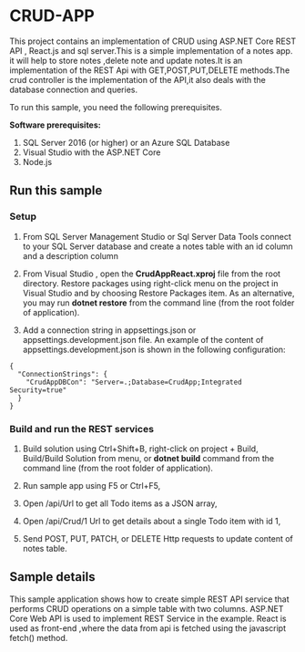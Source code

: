 # CRUD-APP

This project contains an  implementation of CRUD using ASP.NET Core REST API , React.js and sql server.This is a simple implementation of a notes  app.
it will help to store notes ,delete note and update notes.It is an implementation of the REST Api with GET,POST,PUT,DELETE methods.The crud controller is the implementation of the API,it also deals with the database connection and queries.

To run this sample, you need the following prerequisites.

**Software prerequisites:**

1. SQL Server 2016 (or higher) or an Azure SQL Database
2. Visual Studio  with the ASP.NET Core
3. Node.js 

## Run this sample

### Setup

1. From SQL Server Management Studio or Sql Server Data Tools connect to your SQL Server  database and create a notes table with an id column and a description column

2. From Visual Studio , open the **CrudAppReact.xproj** file from the root directory. Restore packages using right-click menu on the project in Visual Studio and by choosing Restore Packages item. As an alternative, you may run **dotnet restore** from the command line (from the root folder of application).

3. Add a connection string in appsettings.json or appsettings.development.json file. An example of the content of appsettings.development.json is shown in the following configuration:

```
{
  "ConnectionStrings": {
    "CrudAppDBCon": "Server=.;Database=CrudApp;Integrated Security=true"
  }
}
```

### Build and run the REST services

1. Build solution using Ctrl+Shift+B, right-click on project + Build, Build/Build Solution from menu, or **dotnet build** command from the command line (from the root folder of application).

2. Run sample app using F5 or Ctrl+F5,
  1. Open /api/Url to get all Todo items as a JSON array,
  2. Open /api/Crud/1 Url to get details about a single Todo item with id 1,
  3. Send POST, PUT, PATCH, or DELETE Http requests to update content of notes table.

<a name=sample-details></a>

## Sample details

This sample application shows how to create simple REST API service that performs CRUD operations on a simple table with two columns.
ASP.NET Core Web API is used to implement REST Service in the example.
React is used as front-end ,where the data from api is fetched using the javascript fetch()  method.
